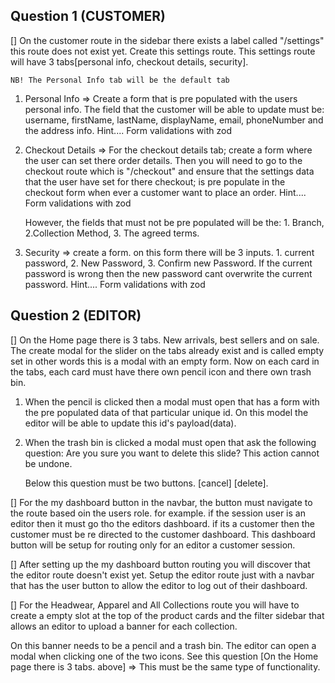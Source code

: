## Question 1 (CUSTOMER)

[] On the customer route in the sidebar there exists a label called "/settings" this route does not exist yet. Create this settings route. This settings route will have 3 tabs[personal info, checkout details, security].

    NB! The Personal Info tab will be the default tab

1. Personal Info => Create a form that is pre populated with the users personal info. The field that the customer will be able to update must be: username, firstName, lastName, displayName, email, phoneNumber and the address info. Hint.... Form validations with zod

2. Checkout Details => For the checkout details tab; create a form where the user can set there order details.
   Then you will need to go to the checkout route which is "/checkout" and ensure that the settings data that the user have set for there checkout; is pre populate in the checkout form when ever a customer want to place an order. Hint.... Form validations with zod

   However, the fields that must not be pre populated will be the: 1. Branch, 2.Collection Method, 3. The agreed terms.

3. Security => create a form. on this form there will be 3 inputs. 1. current password, 2. New Password, 3. Confirm new Password. If the current password is wrong then the new password cant overwrite the current password. Hint.... Form validations with zod

## Question 2 (EDITOR)

[] On the Home page there is 3 tabs. New arrivals, best sellers and on sale. The create modal for the slider on the tabs already exist and is called empty set in other words this is a modal with an empty form. Now on each card in the tabs, each card must have there own pencil icon and there own trash bin.

1. When the pencil is clicked then a modal must open that has a form with the pre populated data of that particular unique id. On this model the editor will be able to update this id's payload(data).

2. When the trash bin is clicked a modal must open that ask the following question: Are you sure you want to delete this slide? This action cannot be undone.

   Below this question must be two buttons. [cancel] [delete].

[] For the my dashboard button in the navbar, the button must navigate to the route based oin the users role. for example. if the session user is an editor then it must go tho the editors dashboard. if its a customer then the customer must be re directed to the customer dashboard. This dashboard button will be setup for routing only for an editor a customer session.

[] After setting up the my dashboard button routing you will discover that the editor route doesn't exist yet. Setup the editor route just with a navbar that has the user button to allow the editor to log out of their dashboard.

[] For the Headwear, Apparel and All Collections route you will have to create a empty slot at the top of the product cards and the filter sidebar that allows an editor to upload a banner for each collection.

On this banner needs to be a pencil and a trash bin. The editor can open a modal when clicking one of the two icons. See this question [On the Home page there is 3 tabs. above] => This must be the same type of functionality.